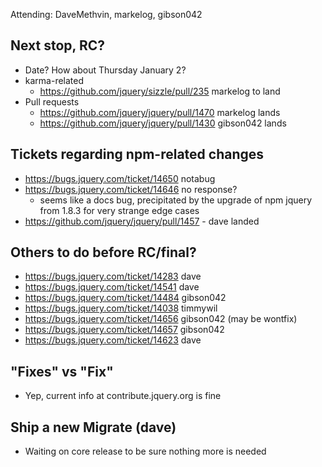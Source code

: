 Attending: DaveMethvin, markelog, gibson042

## Next stop, RC?
* Date? How about Thursday January 2?
* karma-related
  - https://github.com/jquery/sizzle/pull/235 markelog to land
* Pull requests
  - https://github.com/jquery/jquery/pull/1470 markelog lands
  - https://github.com/jquery/jquery/pull/1430 gibson042 lands

## Tickets regarding npm-related changes
* https://bugs.jquery.com/ticket/14650 notabug
* https://bugs.jquery.com/ticket/14646 no response?
  - seems like a docs bug, precipitated by the upgrade of npm jquery from 1.8.3 for very strange edge cases
* https://github.com/jquery/jquery/pull/1457 - dave landed

## Others to do before RC/final?
* https://bugs.jquery.com/ticket/14283 dave
* https://bugs.jquery.com/ticket/14541 dave
* https://bugs.jquery.com/ticket/14484 gibson042
* https://bugs.jquery.com/ticket/14038 timmywil
* https://bugs.jquery.com/ticket/14656 gibson042 (may be wontfix)
* https://bugs.jquery.com/ticket/14657 gibson042
* https://bugs.jquery.com/ticket/14623 dave

## "Fixes" vs "Fix"
* Yep, current info at contribute.jquery.org is fine

## Ship a new Migrate (dave)
* Waiting on core release to be sure nothing more is needed
